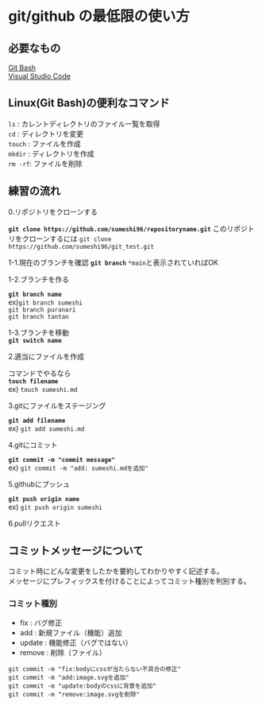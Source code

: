 # git/github の最低限の使い方

## 必要なもの

[Git Bash](https://gitforwindows.org)  
[Visual Studio Code](https://azure.microsoft.com/ja-jp/products/visual-studio-code/)  

## Linux(Git Bash)の便利なコマンド
`ls` : カレントディレクトリのファイル一覧を取得  
`cd` : ディレクトリを変更  
`touch` : ファイルを作成  
`mkdir` : ディレクトリを作成  
`rm -rf`: ファイルを削除  

## 練習の流れ

0.リポジトリをクローンする

__`git clone https://github.com/sumeshi96/repositoryname.git`__
このリポジトリをクローンするには
`git clone https://github.com/sumeshi96/git_test.git`

1-1.現在のブランチを確認
__`git branch`__
`*main`と表示されていればOK

1-2.ブランチを作る

__`git branch name`__  
ex)`git branch sumeshi`  
   `git branch puranari`  
   `git branch tantan`  

1-3.ブランチを移動  
__`git switch name`__  

2.適当にファイルを作成  

コマンドでやるなら  
__`touch filename `__  
ex) `touch sumeshi.md`  

3.gitにファイルをステージング  

__`git add filename`__  
ex) `git add sumeshi.md`  

4.gitにコミット  

__`git commit -m "commit message"`__  
ex) `git commit -m "add: sumeshi.mdを追加"`  

5.githubにプッシュ  

__`git push origin name`__  
ex) `git push origin sumeshi`  

6.pullリクエスト  

## コミットメッセージについて  

コミット時にどんな変更をしたかを要約してわかりやすく記述する。  
メッセージにプレフィックスを付けることによってコミット種別を判別する。  


### コミット種別  

- fix : バグ修正  
- add : 新規ファイル（機能）追加  
- update : 機能修正（バグではない）  
- remove : 削除（ファイル）  

`git commit -m "fix:bodyにcssが当たらない不具合の修正"`  
`git commit -m "add:image.svgを追加"`  
`git commit -m "update:bodyのcssに背景を追加"`  
`git commit -m "remove:image.svgを削除"`  